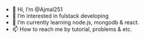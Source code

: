 - 👋 Hi, I’m @Ajmal251
- 👀 I’m interested in fulstack developing
- 🌱 I’m currently learning node.js, mongodb & react.
- 📫 How to reach me by tutorial, problems & etc.

<!---
Ajmal251/Ajmal251 is a ✨ special ✨ repository because its `README.md` (this file) appears on your GitHub profile.
You can click the Preview link to take a look at your changes.
--->
